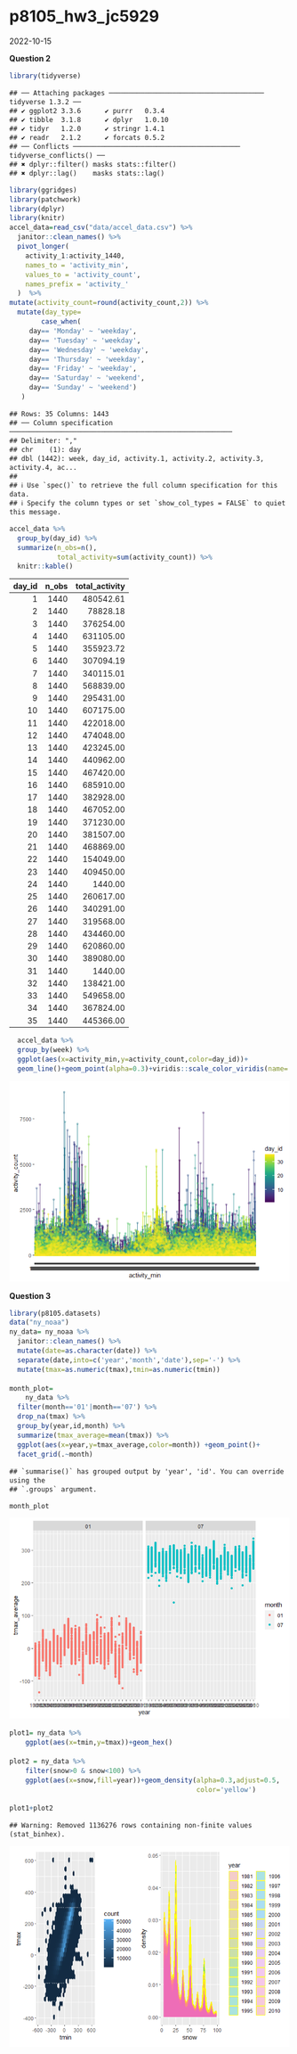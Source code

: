 p8105_hw3_jc5929
================
2022-10-15

**Question 2**

``` r
library(tidyverse) 
```

    ## ── Attaching packages ─────────────────────────────────────── tidyverse 1.3.2 ──
    ## ✔ ggplot2 3.3.6      ✔ purrr   0.3.4 
    ## ✔ tibble  3.1.8      ✔ dplyr   1.0.10
    ## ✔ tidyr   1.2.0      ✔ stringr 1.4.1 
    ## ✔ readr   2.1.2      ✔ forcats 0.5.2 
    ## ── Conflicts ────────────────────────────────────────── tidyverse_conflicts() ──
    ## ✖ dplyr::filter() masks stats::filter()
    ## ✖ dplyr::lag()    masks stats::lag()

``` r
library(ggridges) 
library(patchwork) 
library(dplyr)
library(knitr)
accel_data=read_csv("data/accel_data.csv") %>%
  janitor::clean_names() %>%
  pivot_longer(
    activity_1:activity_1440,
    names_to = 'activity_min',
    values_to = 'activity_count',
    names_prefix = 'activity_'
  )  %>%
mutate(activity_count=round(activity_count,2)) %>%
  mutate(day_type=
        case_when(
     day== 'Monday' ~ 'weekday',
     day== 'Tuesday' ~ 'weekday',
     day== 'Wednesday' ~ 'weekday',
     day== 'Thursday' ~ 'weekday',
     day== 'Friday' ~ 'weekday',
     day== 'Saturday' ~ 'weekend',
     day== 'Sunday' ~ 'weekend')
   )
```

    ## Rows: 35 Columns: 1443
    ## ── Column specification ────────────────────────────────────────────────────────
    ## Delimiter: ","
    ## chr    (1): day
    ## dbl (1442): week, day_id, activity.1, activity.2, activity.3, activity.4, ac...
    ## 
    ## ℹ Use `spec()` to retrieve the full column specification for this data.
    ## ℹ Specify the column types or set `show_col_types = FALSE` to quiet this message.

``` r
accel_data %>%
  group_by(day_id) %>%
  summarize(n_obs=n(),
            total_activity=sum(activity_count)) %>%
  knitr::kable()
```

| day_id | n_obs | total_activity |
|-------:|------:|---------------:|
|      1 |  1440 |      480542.61 |
|      2 |  1440 |       78828.18 |
|      3 |  1440 |      376254.00 |
|      4 |  1440 |      631105.00 |
|      5 |  1440 |      355923.72 |
|      6 |  1440 |      307094.19 |
|      7 |  1440 |      340115.01 |
|      8 |  1440 |      568839.00 |
|      9 |  1440 |      295431.00 |
|     10 |  1440 |      607175.00 |
|     11 |  1440 |      422018.00 |
|     12 |  1440 |      474048.00 |
|     13 |  1440 |      423245.00 |
|     14 |  1440 |      440962.00 |
|     15 |  1440 |      467420.00 |
|     16 |  1440 |      685910.00 |
|     17 |  1440 |      382928.00 |
|     18 |  1440 |      467052.00 |
|     19 |  1440 |      371230.00 |
|     20 |  1440 |      381507.00 |
|     21 |  1440 |      468869.00 |
|     22 |  1440 |      154049.00 |
|     23 |  1440 |      409450.00 |
|     24 |  1440 |        1440.00 |
|     25 |  1440 |      260617.00 |
|     26 |  1440 |      340291.00 |
|     27 |  1440 |      319568.00 |
|     28 |  1440 |      434460.00 |
|     29 |  1440 |      620860.00 |
|     30 |  1440 |      389080.00 |
|     31 |  1440 |        1440.00 |
|     32 |  1440 |      138421.00 |
|     33 |  1440 |      549658.00 |
|     34 |  1440 |      367824.00 |
|     35 |  1440 |      445366.00 |

``` r
  accel_data %>%
  group_by(week) %>%
  ggplot(aes(x=activity_min,y=activity_count,color=day_id))+
  geom_line()+geom_point(alpha=0.3)+viridis::scale_color_viridis(name='day_id')
```

![](p8105_hw3_jc5929_files/figure-gfm/q2-1.png)<!-- -->

**Question 3**

``` r
library(p8105.datasets) 
data("ny_noaa")
ny_data= ny_noaa %>%
  janitor::clean_names() %>%
  mutate(date=as.character(date)) %>%
  separate(date,into=c('year','month','date'),sep='-') %>%
  mutate(tmax=as.numeric(tmax),tmin=as.numeric(tmin))

month_plot= 
    ny_data %>%
  filter(month=='01'|month=='07') %>%
  drop_na(tmax) %>%
  group_by(year,id,month) %>%
  summarize(tmax_average=mean(tmax)) %>%
  ggplot(aes(x=year,y=tmax_average,color=month)) +geom_point()+
  facet_grid(.~month)
```

    ## `summarise()` has grouped output by 'year', 'id'. You can override using the
    ## `.groups` argument.

``` r
month_plot
```

![](p8105_hw3_jc5929_files/figure-gfm/unnamed-chunk-1-1.png)<!-- -->

``` r
plot1= ny_data %>%
    ggplot(aes(x=tmin,y=tmax))+geom_hex()
  
plot2 = ny_data %>%
    filter(snow>0 & snow<100) %>%
    ggplot(aes(x=snow,fill=year))+geom_density(alpha=0.3,adjust=0.5,
                                               color='yellow')
 
plot1+plot2
```

    ## Warning: Removed 1136276 rows containing non-finite values (stat_binhex).

![](p8105_hw3_jc5929_files/figure-gfm/unnamed-chunk-1-2.png)<!-- -->
